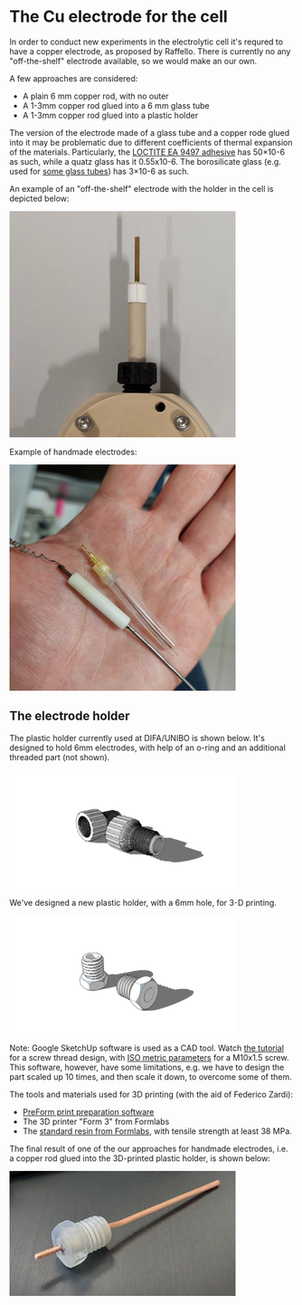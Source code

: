 # The Cu electrode for the cell
In order to conduct new experiments in the electrolytic cell it's requred to have a copper electrode, as proposed by Raffello. There is currently no any "off-the-shelf" electrode available, so we would make an our own.

A few approaches are considered:
* A plain 6 mm copper rod, with no outer
* A 1-3mm copper rod glued into a 6 mm glass tube
* A 1-3mm copper rod glued into a plastic holder

The version of the electrode made of a glass tube and a copper rode glued into it may be problematic due to different coefficients of thermal expansion of the materials. Particularly, the [LOCTITE EA 9497 adhesive](https://datasheets.tdx.henkel.com/LOCTITE-EA-9497-en_GL.pdf) has 50×10-6 as such, while a quatz glass has it 0.55x10-6. The borosilicate glass (e.g. used for [some glass tubes](https://it.aliexpress.com/item/32899234262.htm)) has 3×10-6 as such.

An example of an "off-the-shelf" electrode with the holder in the cell is depicted below:

<img alt="An elecrode in the cell" src="/img/20241014_110920.jpg" width=400px>

Example of handmade electrodes:

<img alt="Two examples of handmade electrodes" src="/img/20241014_114330.jpg" width=400px>


## The electrode holder

The plastic holder currently used at DIFA/UNIBO is shown below. It's designed to hold 6mm electrodes, with help of an o-ring and an additional threaded part (not shown).

<img alt="The sketch of the condenser" src="/img/2024-10-09 - Electrode Holder from DIFA.png" width=400px>

We've designed a new plastic holder, with a 6mm hole, for 3-D printing.

<img alt="The sketch of the condenser" src="/img/2024-10-11 - Electrode Holder.png" width=400px>

Note: Google SketchUp software is used as a CAD tool. Watch [the tutorial](https://www.youtube.com/watch?v=k8AC5LNMo-g) for a screw thread design, with [ISO metric parameters](https://en.wikipedia.org/wiki/ISO_metric_screw_thread) for a M10x1.5 screw. This software, however, have some limitations, e.g. we have to design the part scaled up 10 times, and then scale it down, to overcome some of them. 

The tools and materials used for 3D printing (with the aid of Federico Zardi):
* [PreForm print preparation software](https://formlabs.com/uk/software/preform/)
* The 3D printer "Form 3" from Formlabs
* The [standard resin from Formlabs](https://formlabs-media.formlabs.com/datasheets/Standard-DataSheet.pdf), with tensile strength at least 38 MPa.

The final result of one of the our approaches for handmade electrodes, i.e. a copper rod glued into the 3D-printed plastic holder, is shown below:

<img alt="The handmade copper electrode" src="/img/2024-10-16 - Copper electrode.jpg" width=400px>

